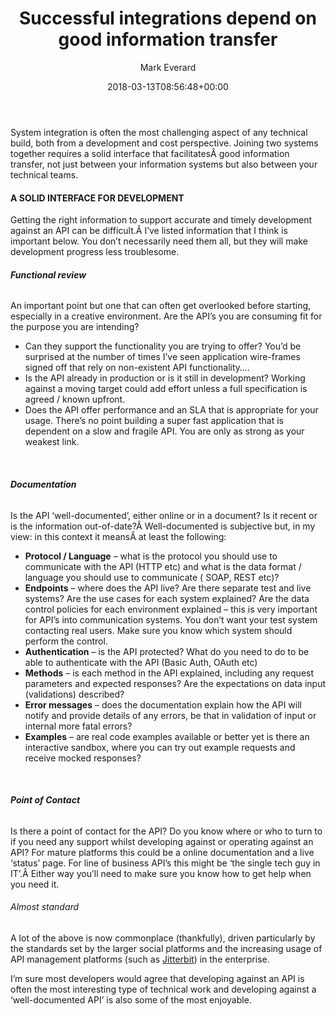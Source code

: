 ﻿---
id: 6014
title: Successful integrations depend on good information transfer
date: 2018-03-13T08:56:48+00:00
author: Mark Everard
layout: post
guid: https://www.markeverard.com/?p=6014
permalink: /2018/03/13/successful-integrations-depend-on-good-information-transfer/
dsq_thread_id:
  - "6586021529"
categories:
  - Opinion
  - Technology
tags:
  - homepage
---
System integration is often the most challenging aspect of any technical build, both from a development and cost perspective. Joining two systems together requires a solid interface that facilitatesÂ good information transfer, not just between your information systems but also between your technical teams.

#### A SOLID INTERFACE FOR DEVELOPMENT

Getting the right information to support accurate and timely development against an API can be difficult.Â I&#8217;ve listed information that I think is important below. You don&#8217;t necessarily need them all, but they will make development progress less troublesome.

###### **Functional review**

An important point but one that can often get overlooked before starting, especially in a creative environment. Are the API&#8217;s you are consuming fit for the purpose you are intending?

<div>
  <ul>
    <li>
      Can they support the functionality you are trying to offer? You&#8217;d be surprised at the number of times I&#8217;ve seen application wire-frames signed off that rely on non-existent API functionality&#8230;.
    </li>
    <li>
      Is the API already in production or is it still in development? Working against a moving target could add effort unless a full specification is agreed / known upfront.
    </li>
    <li>
      Does the API offer performance and an SLA that is appropriate for your usage. There&#8217;s no point building a super fast application that is dependent on a slow and fragile API. You are only as strong as your weakest link.
    </li>
  </ul>
</div>

&nbsp;

###### **Documentation**

Is the API &#8216;well-documented&#8217;, either online or in a document? Is it recent or is the information out-of-date?Â Well-documented is subjective but, in my view: in this context it meansÂ at least the following:

  * **Protocol / Language** &#8211; what is the protocol you should use to communicate with the API (HTTP etc) and what is the data format / language you should use to communicate ( SOAP, REST etc)?
  * **Endpoints** &#8211; where does the API live? Are there separate test and live systems? Are the use cases for each system explained? Are the data control policies for each environment explained &#8211; this is very important for API&#8217;s into communication systems. You don&#8217;t want your test system contacting real users. Make sure you know which system should perform the control.
  * **Authentication** &#8211; is the API protected? What do you need to do to be able to authenticate with the API (Basic Auth, OAuth etc)
  * **Methods** &#8211; is each method in the API explained, including any request parameters and expected responses? Are the expectations on data input (validations) described?
  * **Error messages** &#8211; does the documentation explain how the API will notify and provide details of any errors, be that in validation of input or internal more fatal errors?
  * **Examples** &#8211; are real code examples available or better yet is there an interactive sandbox, where you can try out example requests and receive mocked responses?

&nbsp;

###### **Point of Contact**

Is there a point of contact for the API? Do you know where or who to turn to if you need any support whilst developing against or operating against an API? For mature platforms this could be a online documentation and a live &#8216;status&#8217; page. For line of business API&#8217;s this might be &#8216;the single tech guy in IT&#8217;.Â Either way you&#8217;ll need to make sure you know how to get help when you need it.

###### Almost standard

A lot of the above is now commonplace (thankfully), driven particularly by the standards set by the larger social platforms and the increasing usage of API management platforms (such as [Jitterbit](https://www.jitterbit.com/)) in the enterprise.

I&#8217;m sure most developers would agree that developing against an API is often the most interesting type of technical work and developing against a &#8216;well-documented API&#8217; is also some of the most enjoyable.